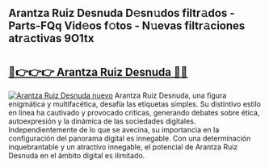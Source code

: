 ## Arantza Ruiz Desnuda D𝚎sn𝚞dos filtr𝚊dos - Parts-FQq Vid𝚎os f𝚘tos - N𝚞evas filtr𝚊ciones atr𝚊ctivas 9O1tx

# <h2><a href="http://mb94c4.tromn.icu/?c=Arantza+Ruiz+Desnuda">🔗👉👉👉 Arantza Ruiz Desnuda 🔗🔗</a></h2>

[![Arantza Ruiz Desnuda nuevo](https://i.imgur.com/pEAQMta.gif)](http://mb94c4.tromn.icu/?c=Arantza+Ruiz+Desnuda)
Arantza Ruiz Desnuda, una figura enigmática y multifacética, desafía las etiquetas simples. Su distintivo estilo en línea ha cautivado y provocado críticas, generando debates sobre ética, autoexpresión y la dinámica de las sociedades digitales. Independientemente de lo que se avecina, su importancia en la configuración del panorama digital es innegable. Con una determinación inquebrantable y un atractivo innegable, el potencial de Arantza Ruiz Desnuda en el ámbito digital es ilimitado.
